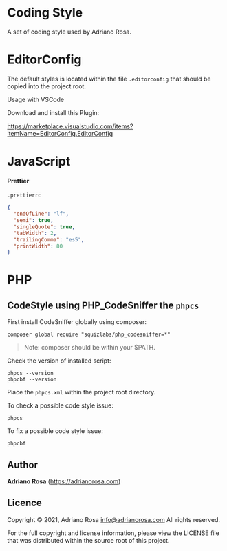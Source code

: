 Coding Style
============

A set of coding style used by Adriano Rosa.

# EditorConfig

The default styles is located within the file `.editorconfig` that should be copied into the project root.

Usage with VSCode

Download and install this Plugin:

https://marketplace.visualstudio.com/items?itemName=EditorConfig.EditorConfig

# JavaScript

#### Prettier

`.prettierrc`

```json
{
  "endOfLine": "lf",
  "semi": true,
  "singleQuote": true,
  "tabWidth": 2,
  "trailingComma": "es5",
  "printWidth": 80
}
```

# PHP

## CodeStyle using PHP_CodeSniffer the `phpcs`

First install CodeSniffer globally using composer:

    composer global require "squizlabs/php_codesniffer=*"

> Note: composer should be within your $PATH.

Check the version of installed script:

    phpcs --version
    phpcbf --version

Place the `phpcs.xml` within the project root directory.

To check a possible code style issue:

    phpcs

To fix a possible code style issue:

    phpcbf

## Author

**Adriano Rosa** (https://adrianorosa.com)

## Licence

Copyright © 2021, Adriano Rosa <info@adrianorosa.com>
All rights reserved.

For the full copyright and license information, please view the LICENSE
file that was distributed within the source root of this project.
